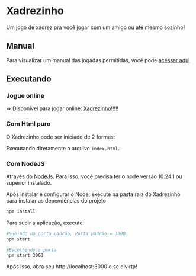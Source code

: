 # Xadrezinho
Um jogo de xadrez pra você jogar com um amigo ou até mesmo sozinho!

## Manual
Para visualizar um manual das jogadas permitidas, você pode [acessar aqui](https://chessdocumentation.herokuapp.com/)
## Executando
### Jogue online
=> Disponível para jogar online: [Xadrezinho](https://chess-2020-2.herokuapp.com/)!!!!!
### Com Html puro

O Xadrezinho pode ser iniciado de 2 formas:

Executando diretamente o arquivo `index.html`.
### Com NodeJS
Através do [NodeJs](https://nodejs.dev/). Para isso, você precisa ter o node versão 10.24.1 ou superior instalado.

Após instalar e configurar o Node, execute na pasta raiz do Xadrezinho para instalar as dependências do projeto

```sh
npm install
```

Para subir a aplicação, execute:
```sh
#Subindo na porta padrão, Porta padrão = 3000
npm start

#Escolhendo a porta
npm start 3000
```

Após isso, abra seu http://localhost:3000 e se divirta!





